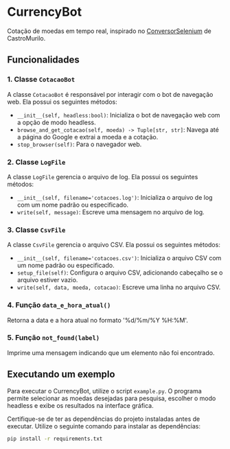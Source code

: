 # CurrencyBot
Cotação de moedas em tempo real, inspirado no [ConversorSelenium](https://github.com/CastroMurilo/ConversorSelenium) de CastroMurilo.

## Funcionalidades

### 1. Classe `CotacaoBot`

A classe `CotacaoBot` é responsável por interagir com o bot de navegação web. Ela possui os seguintes métodos:

- `__init__(self, headless:bool)`: Inicializa o bot de navegação web com a opção de modo headless.
- `browse_and_get_cotacao(self, moeda) -> Tuple[str, str]`: Navega até a página do Google e extrai a moeda e a cotação.
- `stop_browser(self)`: Para o navegador web.

### 2. Classe `LogFile`

A classe `LogFile` gerencia o arquivo de log. Ela possui os seguintes métodos:

- `__init__(self, filename='cotacoes.log')`: Inicializa o arquivo de log com um nome padrão ou especificado.
- `write(self, message)`: Escreve uma mensagem no arquivo de log.

### 3. Classe `CsvFile`

A classe `CsvFile` gerencia o arquivo CSV. Ela possui os seguintes métodos:

- `__init__(self, filename='cotacoes.csv')`: Inicializa o arquivo CSV com um nome padrão ou especificado.
- `setup_file(self)`: Configura o arquivo CSV, adicionando cabeçalho se o arquivo estiver vazio.
- `write(self, data, moeda, cotacao)`: Escreve uma linha no arquivo CSV.

### 4. Função `data_e_hora_atual()`

Retorna a data e a hora atual no formato '%d/%m/%Y %H:%M'.

### 5. Função `not_found(label)`

Imprime uma mensagem indicando que um elemento não foi encontrado.

## Executando um exemplo

Para executar o CurrencyBot, utilize o script `example.py`. O programa permite selecionar as moedas desejadas para pesquisa, escolher o modo headless e exibe os resultados na interface gráfica.

Certifique-se de ter as dependências do projeto instaladas antes de executar. Utilize o seguinte comando para instalar as dependências:

```bash
pip install -r requirements.txt
